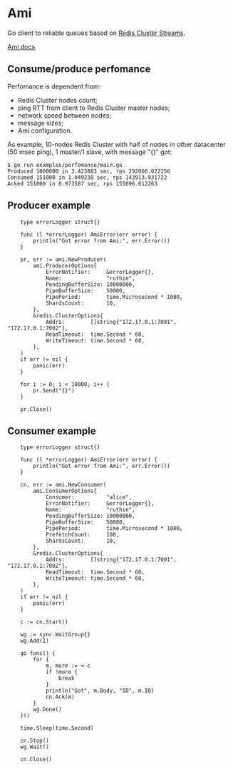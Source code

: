 # Ami

Go client to reliable queues based on [Redis Cluster Streams](https://redis.io/topics/streams-intro).

[Ami docs](https://godoc.org/github.com/kak-tus/ami).

## Consume/produce perfomance

Perfomance is dependent from:
- Redis Cluster nodes count;
- ping RTT from client to Redis Cluster master nodes;
- network speed between nodes;
- message sizes;
- Ami configuration.

As example, 10-nodes Redis Cluster with half of nodes in other datacenter (50 msec ping), 1 master/1 slave, with message "{}" got:
```
$ go run examples/perfomance/main.go
Produced 1000000 in 3.423883 sec, rps 292066.022156
Consumed 151000 in 1.049238 sec, rps 143913.931722
Acked 151000 in 0.973587 sec, rps 155096.612263
```

## Producer example

```
	type errorLogger struct{}

	func (l *errorLogger) AmiError(err error) {
		println("Got error from Ami:", err.Error())
	}

	pr, err := ami.NewProducer(
		ami.ProducerOptions{
			ErrorNotifier:     &errorLogger{},
			Name:              "ruthie",
			PendingBufferSize: 10000000,
			PipeBufferSize:    50000,
			PipePeriod:        time.Microsecond * 1000,
			ShardsCount:       10,
		},
		&redis.ClusterOptions{
			Addrs:        []string{"172.17.0.1:7001", "172.17.0.1:7002"},
			ReadTimeout:  time.Second * 60,
			WriteTimeout: time.Second * 60,
		},
	)
	if err != nil {
		panic(err)
	}

	for i := 0; i < 10000; i++ {
		pr.Send("{}")
	}

	pr.Close()
```

## Consumer example

```
	type errorLogger struct{}

	func (l *errorLogger) AmiError(err error) {
		println("Got error from Ami:", err.Error())
	}

	cn, err := ami.NewConsumer(
		ami.ConsumerOptions{
			Consumer:          "alice",
			ErrorNotifier:     &errorLogger{},
			Name:              "ruthie",
			PendingBufferSize: 10000000,
			PipeBufferSize:    50000,
			PipePeriod:        time.Microsecond * 1000,
			PrefetchCount:     100,
			ShardsCount:       10,
		},
		&redis.ClusterOptions{
			Addrs:        []string{"172.17.0.1:7001", "172.17.0.1:7002"},
			ReadTimeout:  time.Second * 60,
			WriteTimeout: time.Second * 60,
		},
	)
	if err != nil {
		panic(err)
	}

	c := cn.Start()

	wg := sync.WaitGroup{}
	wg.Add(1)

	go func() {
		for {
			m, more := <-c
			if !more {
				break
			}
			println("Got", m.Body, "ID", m.ID)
			cn.Ack(m)
		}
		wg.Done()
	}()

	time.Sleep(time.Second)

	cn.Stop()
	wg.Wait()

	cn.Close()
```
